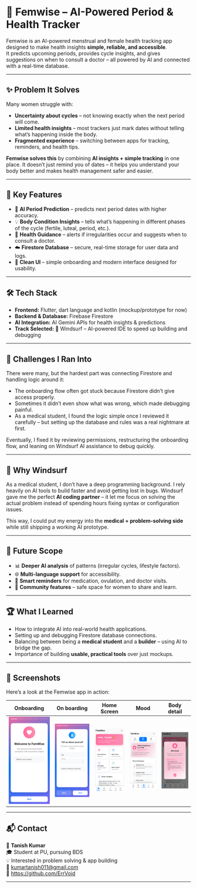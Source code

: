 
# 🌸 Femwise – AI-Powered Period & Health Tracker  

Femwise is an AI-powered menstrual and female health tracking app designed to make health insights **simple, reliable, and accessible**.  
It predicts upcoming periods, provides cycle insights, and gives suggestions on when to consult a doctor – all powered by AI and connected with a real-time database.  

---

## ✨ Problem It Solves  

Many women struggle with:  
- **Uncertainty about cycles** – not knowing exactly when the next period will come.  
- **Limited health insights** – most trackers just mark dates without telling what’s happening inside the body.  
- **Fragmented experience** – switching between apps for tracking, reminders, and health tips.  

**Femwise solves this** by combining **AI insights + simple tracking** in one place. It doesn’t just remind you of dates – it helps you understand your body better and makes health management safer and easier.  

---

## 🔑 Key Features  

- 📅 **AI Period Prediction** – predicts next period dates with higher accuracy.  
- 💡 **Body Condition Insights** – tells what’s happening in different phases of the cycle (fertile, luteal, period, etc.).  
- 🏥 **Health Guidance** – alerts if irregularities occur and suggests when to consult a doctor.  
- ☁️ **Firestore Database** – secure, real-time storage for user data and logs.  
- 🎨 **Clean UI** – simple onboarding and modern interface designed for usability.  

---

## 🛠️ Tech Stack  

- **Frontend:** Flutter, dart language and kotlin (mockup/prototype for now)  
- **Backend & Database:** Firebase Firestore  
- **AI Integration:** AI Gemini APIs for health insights & predictions  
- **Track Selected:** 🚀 Windsurf – AI-powered IDE to speed up building and debugging  

---

## 🧩 Challenges I Ran Into  

There were many, but the hardest part was connecting Firestore and handling logic around it:  
- The onboarding flow often got stuck because Firestore didn’t give access properly.  
- Sometimes it didn’t even show what was wrong, which made debugging painful.  
- As a medical student, I found the logic simple once I reviewed it carefully – but setting up the database and rules was a real nightmare at first.  

Eventually, I fixed it by reviewing permissions, restructuring the onboarding flow, and leaning on Windsurf AI assistance to debug quickly.  

---

## 🚀 Why Windsurf

As a medical student, I don’t have a deep programming background. I rely heavily on AI tools to build faster and avoid getting lost in bugs. Windsurf gave me the perfect **AI coding partner** – it let me focus on solving the actual problem instead of spending hours fixing syntax or configuration issues.  

This way, I could put my energy into the **medical + problem-solving side** while still shipping a working AI prototype.  

---

## 📌 Future Scope  

- 📊 **Deeper AI analysis** of patterns (irregular cycles, lifestyle factors).  
- 🌐 **Multi-language support** for accessibility.  
- 🔔 **Smart reminders** for medication, ovulation, and doctor visits.  
- 🤝 **Community features** – safe space for women to share and learn.  

---

## 🏆 What I Learned  

- How to integrate AI into real-world health applications.  
- Setting up and debugging Firestore database connections.  
- Balancing between being a **medical student** and a **builder** – using AI to bridge the gap.  
- Importance of building **usable, practical tools** over just mockups.  

---

## 📸 Screenshots  

Here’s a look at the Femwise app in action:  

| Onboarding | On boarding | Home Screen | Mood | Body detail |
|-------------|----------------|-------------|-------------|----------|
| ![Home1](sreenshots/home1.png) | ![Home2](sreenshots/home2.png) | ![Home3](sreenshots/home3.png) | ![Home4](sreenshots/home4.png) | ![Home5](sreenshots/home5.png) |

---

## 📬 Contact  

👤 **Tanish Kumar**  
🎓 Student at PU, pursuing BDS  
💡 Interested in problem solving & app building  
📧 kumartanish011@gmail.com  
🔗 https://github.com/ErrVoid

---

